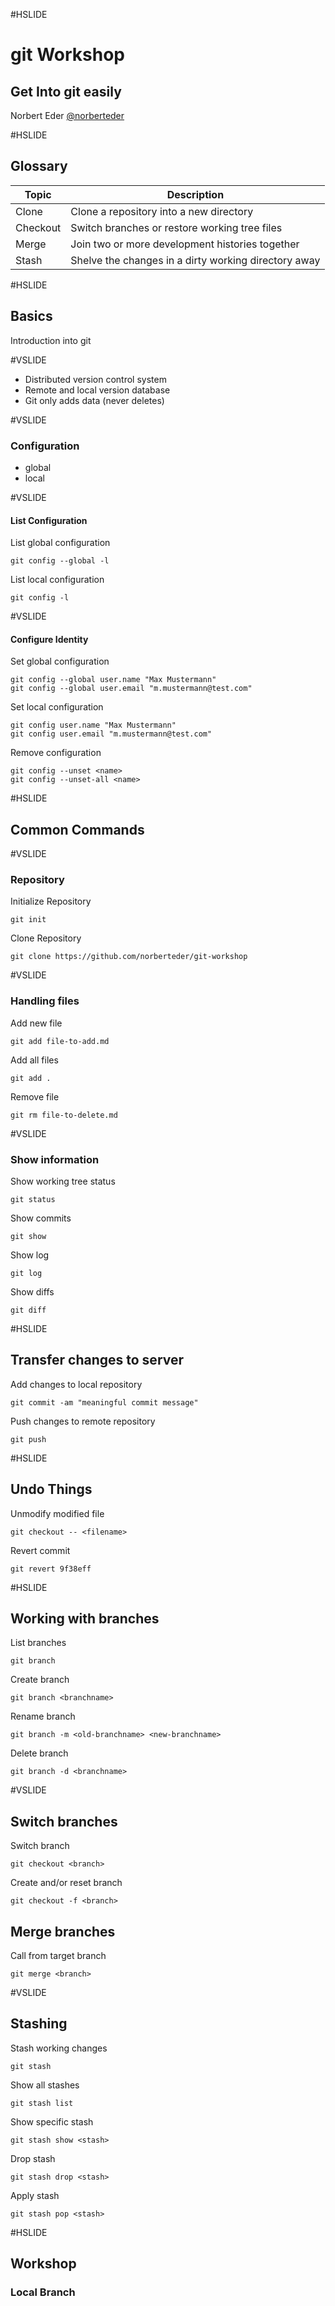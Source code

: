 #HSLIDE

# git Workshop

## Get Into git easily

Norbert Eder
[@norberteder](https://www.twitter.com/norberteder)

#HSLIDE

## Glossary

Topic | Description
----- | -----------
Clone | Clone a repository into a new directory
Checkout | Switch branches or restore working tree files
Merge | Join two or more development histories together
Stash | Shelve the changes in a dirty working directory away

#HSLIDE

## Basics

Introduction into git

#VSLIDE

* Distributed version control system
* Remote and local version database
* Git only adds data (never deletes)

#VSLIDE

### Configuration

* global
* local

#VSLIDE

#### List Configuration

List global configuration

```
git config --global -l
```

List local configuration

```
git config -l
```

#VSLIDE

#### Configure Identity

Set global configuration

```
git config --global user.name "Max Mustermann"
git config --global user.email "m.mustermann@test.com"
```

Set local configuration

```
git config user.name "Max Mustermann"
git config user.email "m.mustermann@test.com"
```

Remove configuration

```
git config --unset <name>
git config --unset-all <name>
```

#HSLIDE

## Common Commands

#VSLIDE

### Repository

Initialize Repository

```
git init
```

Clone Repository

```
git clone https://github.com/norberteder/git-workshop
```

#VSLIDE

### Handling files

Add new file

```
git add file-to-add.md
```

Add all files

```
git add .
```

Remove file

```
git rm file-to-delete.md
```

#VSLIDE

### Show information

Show working tree status

```
git status
```

Show commits

```
git show
```

Show log

```
git log
```

Show diffs

```
git diff
```

#HSLIDE

## Transfer changes to server

Add changes to local repository

```
git commit -am "meaningful commit message"
```

Push changes to remote repository

```
git push
```

#HSLIDE

## Undo Things

Unmodify modified file

```
git checkout -- <filename>
```

Revert commit

```
git revert 9f38eff
```

#HSLIDE

## Working with branches

List branches

```
git branch
```

Create branch

```
git branch <branchname>
```

Rename branch

```
git branch -m <old-branchname> <new-branchname>
```

Delete branch

```
git branch -d <branchname>
```

#VSLIDE

## Switch branches

Switch branch

```
git checkout <branch>
```

Create and/or reset branch

```
git checkout -f <branch>
```

## Merge branches

Call from target branch

```
git merge <branch>
```

#VSLIDE

## Stashing

Stash working changes

```
git stash
```

Show all stashes

```
git stash list
```

Show specific stash

```
git stash show <stash>
```

Drop stash

```
git stash drop <stash>
```

Apply stash

```
git stash pop <stash>
```

#HSLIDE

## Workshop

### Local Branch